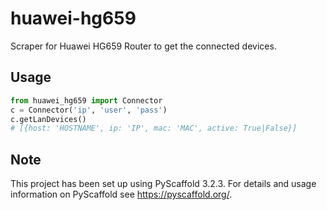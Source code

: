# huawei-hg659

Scraper for Huawei HG659 Router to get the connected devices.

## Usage

```python
from huawei_hg659 import Connector
c = Connector('ip', 'user', 'pass')
c.getLanDevices()
# [{host: 'HOSTNAME', ip: 'IP', mac: 'MAC', active: True|False}]
```


## Note

This project has been set up using PyScaffold 3.2.3. For details and usage
information on PyScaffold see https://pyscaffold.org/.
